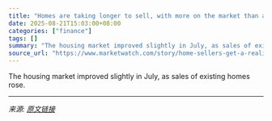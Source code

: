 ```yaml
---
title: "Homes are taking longer to sell, with more on the market than at any time since the pandemic"
date: 2025-08-21T15:03:00+08:00
categories: ["finance"]
tags: []
summary: "The housing market improved slightly in July, as sales of existing homes rose."
source_url: "https://www.marketwatch.com/story/home-sellers-get-a-reality-check-even-as-sales-pace-inches-up-cc6227d8?mod=mw_rss_topstories"
---
```


The housing market improved slightly in July, as sales of existing homes rose.

---

*来源: [原文链接](https://www.marketwatch.com/story/home-sellers-get-a-reality-check-even-as-sales-pace-inches-up-cc6227d8?mod=mw_rss_topstories)*

